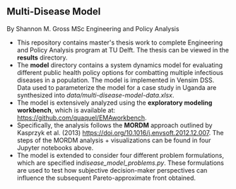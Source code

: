 ## Multi-Disease Model
By Shannon M. Gross
MSc Engineering and Policy Analysis

* This repository contains master's thesis work to complete Engineering and Policy Analysis program at TU Delft. The thesis can be viewed in the **results** directory.
* The **model** directory contains a system dynamics model for evaluating different public health policy options for combatting multiple infectious diseases in a population. The model is implemented in Vensim DSS. Data used to parameterize the model for a case study in Uganda are synthesized into *data/multi-disease-model-data.xlsx*.
* The model is extensively analyzed using the **exploratory modeling workbench**, which is available at: https://github.com/quaquel/EMAworkbench.
* Specifically, the analysis follows the **MORDM** approach outlined by
Kasprzyk et al. (2013) https://doi.org/10.1016/j.envsoft.2012.12.007. The steps of the MORDM analysis + visualizations can be found in four Jupyter notebooks above.
* The model is extended to consider four different problem formulations, which are specified in*disease_model_problems.py*. These formulations are used to test how subjective decision-maker perspectives can influence the subsequent Pareto-approximate front obtained.
